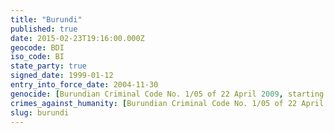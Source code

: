```yaml
---
title: "Burundi"
published: true
date: 2015-02-23T19:16:00.000Z
geocode: BDI
iso_code: BI
state_party: true
signed_date: 1999-01-12
entry_into_force_date: 2004-11-30
genocide: [Burundian Criminal Code No. 1/05 of 22 April 2009, starting Article 195](https://www.icrc.org/customary-ihl/eng/docs/v2_cou_bi_rule158)
crimes_against_humanity: [Burundian Criminal Code No. 1/05 of 22 April 2009, starting Article 195](https://www.icrc.org/customary-ihl/eng/docs/v2_cou_bi_rule158)
slug: burundi
---
```

